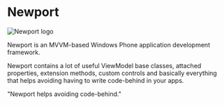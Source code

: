Newport
=======
![Newport logo](https://raw.github.com/z1c0/Newport/master/newport48x48.png)

Newport is an MVVM-based Windows Phone application development framework.

Newport contains a lot of useful ViewModel base classes, attached properties, extension methods, custom controls and basically everything that helps avoiding having to write code-behind in your apps.

"Newport helps avoiding code-behind."

